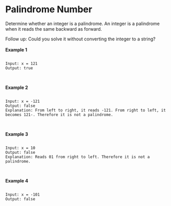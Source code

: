 # Palindrome Number


Determine whether an integer is a palindrome. An integer is a palindrome when it reads the same backward as forward.

Follow up: Could you solve it without converting the integer to a string?
<br><br>
**Example 1**
<pre><code>
Input: x = 121
Output: true
</code></pre><br>
**Example 2**
<pre><code>
Input: x = -121
Output: false
Explanation: From left to right, it reads -121. From right to left, it becomes 121-. Therefore it is not a palindrome.
</code></pre><br>
**Example 3**
<pre><code>
Input: x = 10
Output: false
Explanation: Reads 01 from right to left. Therefore it is not a palindrome.
</code></pre><br>
**Example 4**
<pre><code>
Input: x = -101
Output: false
</code></pre>


